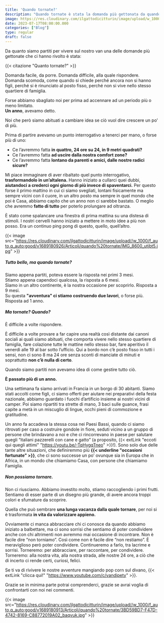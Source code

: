 ```yaml
---
title: 'Quando tornate?'
description: "Quando tornate è stata la domanda più gettonata da quando siamo partiti per vivere la nostra vita a bordo di un van. Domanda facile o difficile? Scoprilo in questo articolo."
image: https://res.cloudinary.com/ilgattodicitturin/image/upload/w_1000/f_auto,q_auto:good/v1689180920/Articoli/quando%20tornate/IMG_2899_ha372q.jpg
date: 2023-07-17T08:00:00.000
categories: ["Blog"]
type: regular
draft: false
---
```


Da quanto siamo partiti per vivere sul nostro van una delle domande più gettonate che ci hanno rivolto è stata:

{{< citazione "Quanto tornate?" >}}

Domanda facile, da porre.
Domanda difficile, alla quale rispondere.
Domanda scomoda, come quando si chiede perché ancora non si hanno figli, perché si è rinunciato al posto fisso, perché non si vive nello stesso quartiere di famiglia. 


Forse abbiamo sbagliato noi per prima ad accennare ad un periodo più o meno limitato.  
**Un anno**, avevamo detto.

Noi che però siamo abituati a cambiare idea se ciò vuol dire crescere un po' di più.

Prima di partire avevamo un punto interrogativo a tenerci per mano, o forse più di uno:

- Ce l’avremmo fatta **in quattro, 24 ore su 24, in 9 metri quadrati?** 
- Ce l’avremmo fatta **ad uscire dalla nostra comfort zone?**
- Ce l’avremmo fatta **lontano da parenti e amici, dalle nostre radici sicure?**

Mi piace immaginare di aver ribaltato quel punto interrogativo, **trasformandolo in un’altalena.**
Hanno iniziato a cullarci quei dubbi, **aiutandoci a crederci ogni giorno di più invece di spaventarci.**
Per questo forse il primo mattino in cui ci siamo svegliati, lontani fisicamente ma sempre vicini con il cuore, in un altro posto ma sempre in quel mondo che poi è Casa, abbiamo capito che un anno non ci sarebbe bastato. O meglio che avremmo **fatto di tutto** per poterlo prolungare ad oltranza. 

È stato come spalancare una finestra di prima mattina su una distesa di stimoli. 
I nostri cervelli hanno iniziato a mettere in moto idee a più non posso. Era un continuo ping pong di questo, quello, quell’altro.

{{< image src="https://res.cloudinary.com/ilgattodicitturin/image/upload//w_1000/f_auto,q_auto:good/v1689180926/Articoli/quando%20tornate/IMG_8600_utjbt5.jpg" >}}


##### Tutto bello, ma quando tornate? 

Siamo appena partiti, poteva essere la risposta nei primi 3 mesi.  
Stiamo appena capendoci qualcosa, la risposta a 6 mesi.  
Siamo in un altro continente, è la nostra occasione per scoprirlo. Risposta a 9 mesi.  
Su questa **"avventura" ci stiamo costruendo due lavori**, o forse più. Risposta ad 1 anno.  

##### Ma tornate? Quando? 

È difficile a volte rispondere.  

È difficile a volte provare a far capire una realtà così distante dai canoni sociali ai quali siamo abituati, che comporta vivere nello stesso quartiere di famiglia, fare colazione tutte le mattine nello stesso bar, fare aperitivo il venerdì alle 19 al bar sotto l’ufficio. 
Qui a bordo non c’è posto fisso in tutti i sensi, non ci sono 8 ma 24 ore senza sconti di manciate di minuti e soprattutto **non c’è nulla di certo**. 

Quando siamo partiti non avevamo idea di come gestire tutto ciò. 

**È passato più di un anno.**

Una settimana fa siamo arrivati in Francia in un borgo di 30 abitanti. Siamo stati accolti come figli, ci siamo offerti per aiutare nei preparativi della festa nazionale, abbiamo guardato i fuochi d’artificio insieme ai nostri vicini di camper. Poi siamo ripartiti tra strette di mano, 3 baci sulle guance, frasi capite a metà in un miscuglio di lingue, occhi pieni di commozione e gratitudine.

Un anno fa accadeva la stessa cosa nei Paesi Bassi, quando ci siamo ritrovati per caso a costruire gondole in fiore, seduti vicino a un gruppo di persone che brindavano a noi e che ci rincorrevano in paese per salutare quegli “italiani pazzerelli con cane e gatto” (a proposito, {{< extLink "eccoti qui quegli attimi" "https://youtu.be/-TqHygqTneo" >}}!). 
Sono solo due delle tante altre situazioni, che definiremmo più **{{< underline "occasioni fortunate" >}}**, che ci sono successe un po’ ovunque sia in Europa che in Africa, in un mondo che chiamiamo Casa, con persone che chiamiamo Famiglia.

##### Non possiamo tornare. 

Non ci riusciamo. Abbiamo investito molto, stiamo raccogliendo i primi frutti. 
Sentiamo di esser parte di un disegno più grande, di avere ancora troppi colori e sfumature da scoprire.  

Quella che può sembrare **una lunga vacanza dalla quale tornare**, per noi si è trasformata **in vita da valorizzare appieno.**  

Ovviamente ci manca abbracciare chi ci conosce da quando abbiamo iniziato a balbettare, ma ci sono sorrisi che sentiamo di poter condividere anche con chi altrimenti non avremmo mai occasione di incontrare.
Non è facile dire “non torniamo”.
Così come non è facile dire “non restiamo”.
È meraviglioso però poter condividere. Continueremo a farlo, tra lacrime e sorrisi.
Torneremo: per abbracciare, per raccontare, per condividere. 
Torneremo: alla nostra vita, alla nostra strada, alle nostre 24 ore, a ciò che di incerto ci rende certi, curiosi, felici.

Se ti va di rivivere le nostre avventure mangiando pop corn sul divano, {{< extLink "clicca qui!" "https://www.youtube.com/c/vandipety" >}}.

Grazie se in minima parte potrai comprenderci, grazie se avrai voglia di confrontarti con noi nei commenti.

{{< image src="https://res.cloudinary.com/ilgattodicitturin/image/upload//w_1000/f_auto,q_auto:good/v1689180913/Articoli/quando%20tornate/3BD59BD7-F47D-4742-8169-C88772019A02_baqvuk.jpg" >}}